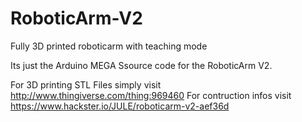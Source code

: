 # RoboticArm-V2
Fully 3D printed roboticarm with teaching mode

Its just the Arduino MEGA Ssource code for the RoboticArm V2.

For 3D printing STL Files simply visit http://www.thingiverse.com/thing:969460
For contruction infos visit https://www.hackster.io/JULE/roboticarm-v2-aef36d
